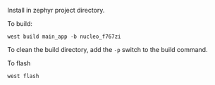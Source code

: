 Install in zephyr project directory.

To build: 

```
west build main_app -b nucleo_f767zi
```

To clean the build directory, add the `-p` switch to the build command.

To flash 

```
west flash
```


